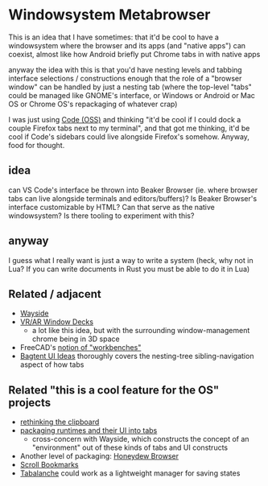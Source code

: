 # Windowsystem Metabrowser

This is an idea that I have sometimes: that it'd be cool to have a windowsystem where the browser and its apps (and "native apps") can coexist, almost like how Android briefly put Chrome tabs in with native apps

anyway the idea with this is that you'd have nesting levels and tabbing interface selections / constructions enough that the role of a "browser window" can be handled by just a nesting tab (where the top-level "tabs" could be managed like GNOME's interface, or Windows or Android or Mac OS or Chrome OS's repackaging of whatever crap)

I was just using [Code (OSS)](73ce0d7f-758e-40ef-ae0a-c37e4a5bf2cd.md) and thinking "it'd be cool if I could dock a couple Firefox tabs next to my terminal", and that got me thinking, it'd be cool if Code's sidebars could live alongside Firefox's somehow. Anyway, food for thought.

## idea

can VS Code's interface be thrown into Beaker Browser (ie. where browser tabs can live alongside terminals and editors/buffers)? Is Beaker Browser's interface customizable by HTML? Can that serve as the native windowsystem? Is there tooling to experiment with this?

## anyway

I guess what I really want is just a way to write a system (heck, why not in Lua? If you can write documents in Rust you must be able to do it in Lua)

## Related / adjacent

- [Wayside](21af29aa-0dfe-4145-877f-7eb51e38f53e.md)
- [VR/AR Window Decks](090b0260-e61d-490d-8031-fa89da8229da.md)
  - a lot like this idea, but with the surrounding window-management chrome being in 3D space
- FreeCAD's [notion of "workbenches"](https://www.freecadweb.org/wiki/Manual:The_FreeCAD_Interface)
- [Bagtent UI Ideas](b7c9b553-a923-41aa-9772-de2056570656.md) thoroughly covers the nesting-tree sibling-navigation aspect of how tabs

## Related "this is a cool feature for the OS" projects

- [rethinking the clipboard](5c589a61-3944-4103-a4b1-d42e198defa8.md)
- [packaging runtimes and their UI into tabs](a7e4f6dd-3cb1-4378-a1ea-bfc558098f87.md)
  - cross-concern with Wayside, which constructs the concept of an "environment" out of these kinds of tabs and UI constructs
- Another level of packaging: [Honeydew Browser](bbfbd925-280a-4253-ac18-5d6bfbad040c.md)
- [Scroll Bookmarks](608f02cd-baa0-4426-ac27-469b585a2c4e.md)
- [Tabalanche](1bba5664-3cd1-4f22-903b-fd35c6844ac0.md) could work as a lightweight manager for saving states
